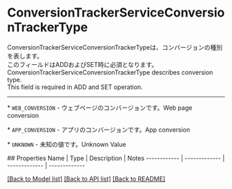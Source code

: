 # ConversionTrackerServiceConversionTrackerType

<div lang=\"ja\">ConversionTrackerServiceConversionTrackerTypeは、コンバージョンの種別を表します。<br> このフィールドはADDおよびSET時に必須となります。</div> <div lang=\"en\">ConversionTrackerServiceConversionTrackerType describes conversion type.<br> This field is required in ADD and SET operation.</div> <hr> <p>* <code>WEB_CONVERSION</code> - <span lang=\"ja\">ウェブページのコンバージョンです。</span><span lang=\"en\">Web page conversion</span></p> <p>* <code>APP_CONVERSION</code> - <span lang=\"ja\">アプリのコンバージョンです。</span><span lang=\"en\">App conversion</span></p> <p>* <code>UNKNOWN</code> - <span lang=\"ja\">未知の値です。</span><span lang=\"en\">Unknown Value</span></p> 
## Properties
Name | Type | Description | Notes
------------ | ------------- | ------------- | -------------

[[Back to Model list]](../README.md#documentation-for-models) [[Back to API list]](../README.md#documentation-for-api-endpoints) [[Back to README]](../README.md)



